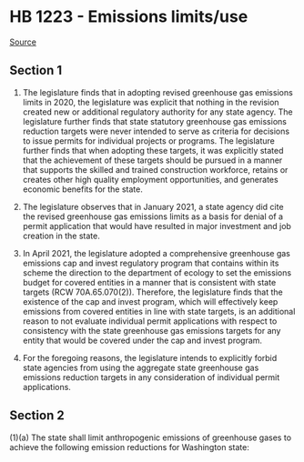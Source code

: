 # HB 1223 - Emissions limits/use

[Source](http://lawfilesext.leg.wa.gov/biennium/2023-24/Pdf/Bills/House%20Bills/1223.pdf)

## Section 1
1. The legislature finds that in adopting revised greenhouse gas emissions limits in 2020, the legislature was explicit that nothing in the revision created new or additional regulatory authority for any state agency. The legislature further finds that state statutory greenhouse gas emissions reduction targets were never intended to serve as criteria for decisions to issue permits for individual projects or programs. The legislature further finds that when adopting these targets, it was explicitly stated that the achievement of these targets should be pursued in a manner that supports the skilled and trained construction workforce, retains or creates other high quality employment opportunities, and generates economic benefits for the state.

2. The legislature observes that in January 2021, a state agency did cite the revised greenhouse gas emissions limits as a basis for denial of a permit application that would have resulted in major investment and job creation in the state.

3. In April 2021, the legislature adopted a comprehensive greenhouse gas emissions cap and invest regulatory program that contains within its scheme the direction to the department of ecology to set the emissions budget for covered entities in a manner that is consistent with state targets (RCW 70A.65.070(2)). Therefore, the legislature finds that the existence of the cap and invest program, which will effectively keep emissions from covered entities in line with state targets, is an additional reason to not evaluate individual permit applications with respect to consistency with the state greenhouse gas emissions targets for any entity that would be covered under the cap and invest program.

4. For the foregoing reasons, the legislature intends to explicitly forbid state agencies from using the aggregate state greenhouse gas emissions reduction targets in any consideration of individual permit applications.

## Section 2
(1)(a) The state shall limit anthropogenic emissions of greenhouse gases to achieve the following emission reductions for Washington state:
